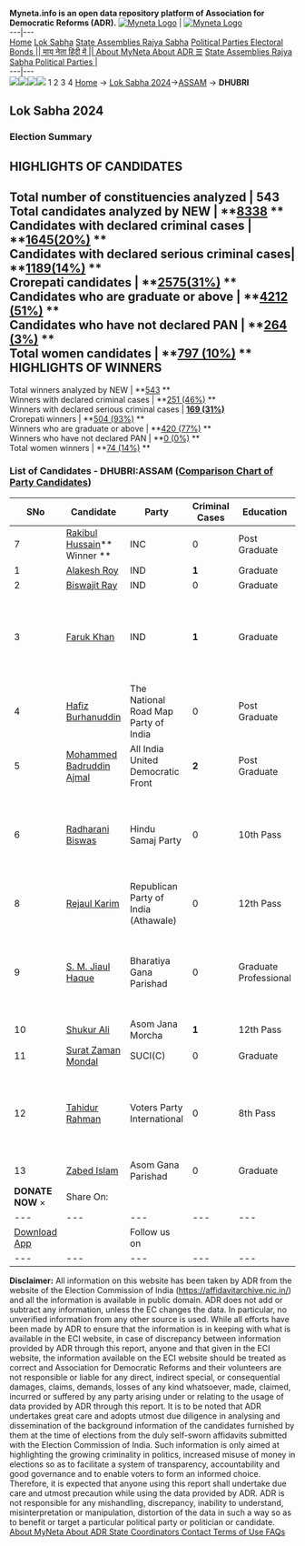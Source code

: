 **Myneta.info is an open data repository platform of Association for Democratic Reforms (ADR).**
[![Myneta Logo](https://www.myneta.info/lib/img/myneta-logo.png)](https://www.myneta.info/) | [![Myneta Logo](https://www.myneta.info/lib/img/adr-logo.png)](https://adrindia.org)  
---|---  
[Home](https://www.myneta.info/) [Lok Sabha](https://www.myneta.info/#ls "Lok Sabha") [ State Assemblies ](https://www.myneta.info/#sa "State Assemblies") [Rajya Sabha](https://www.myneta.info/#rs "Rajya Sabha") [Political Parties ](https://www.myneta.info/party "Political Parties") [ Electoral Bonds ](https://www.myneta.info/electoral_bonds "Electoral Bonds") [ || माय नेता हिंदी में || ](https://translate.google.co.in/translate?prev=hp&hl=en&js=y&u=www.myneta.info&sl=en&tl=hi&history_state0=) [ About MyNeta ](https://adrindia.org/content/about-myneta) [ About ADR ](https://adrindia.org/about-adr/who-we-are) [☰](javascript:void\(0\))
[ State Assemblies ](https://www.myneta.info/#sa "State Assemblies") [ Rajya Sabha ](https://www.myneta.info/#rs "Rajya Sabha") [ Political Parties ](https://www.myneta.info/party "Political Parties")
|   
---|---  
![](https://www.myneta.info/lib/img/banner/banner-1.png)![](https://www.myneta.info/lib/img/banner/banner-2.png)![](https://www.myneta.info/lib/img/banner/banner-3.png)![](https://www.myneta.info/lib/img/banner/banner-4.png)
1  2  3  4 
[Home](https://www.myneta.info/) → [Lok Sabha 2024](https://www.myneta.info/LokSabha2024/)→[ASSAM](https://www.myneta.info/LokSabha2024/index.php?action=show_constituencies&state_id=4) → **DHUBRI**
### 
## Lok Sabha 2024
###  Election Summary 
HIGHLIGHTS OF CANDIDATES  
---  
Total number of constituencies analyzed |  543   
Total candidates analyzed by NEW | **[8338](https://www.myneta.info/LokSabha2024/index.php?action=summary&subAction=candidates_analyzed&sort=candidate#summary) **  
Candidates with declared criminal cases | **[1645(20%)](https://www.myneta.info/LokSabha2024/index.php?action=summary&subAction=crime&sort=candidate#summary) **  
Candidates with declared serious criminal cases| **[1189(14%)](https://www.myneta.info/LokSabha2024/index.php?action=summary&subAction=serious_crime&sort=candidate#summary) **  
Crorepati candidates | **[2575(31%)](https://www.myneta.info/LokSabha2024/index.php?action=summary&subAction=crorepati&sort=candidate#summary) **  
Candidates who are graduate or above | **[4212 (51%)](https://www.myneta.info/LokSabha2024/index.php?action=summary&subAction=education&sort=candidate#summary) **  
Candidates who have not declared PAN | **[264 (3%)](https://www.myneta.info/LokSabha2024/index.php?action=summary&subAction=without_pan&sort=candidate#summary) **  
Total women candidates | **[797 (10%)](https://www.myneta.info/LokSabha2024/index.php?action=summary&subAction=women_candidate&sort=candidate#summary) **  
HIGHLIGHTS OF WINNERS  
---  
Total winners analyzed by NEW | **[543](https://www.myneta.info/LokSabha2024/index.php?action=summary&subAction=winner_analyzed&sort=candidate#summary) **  
Winners with declared criminal cases | **[251 (46%)](https://www.myneta.info/LokSabha2024/index.php?action=summary&subAction=winner_crime&sort=candidate#summary) **  
Winners with declared serious criminal cases | **[169 (31%)](https://www.myneta.info/LokSabha2024/index.php?action=summary&subAction=winner_serious_crime&sort=candidate#summary)**  
Crorepati winners | **[504 (93%)](https://www.myneta.info/LokSabha2024/index.php?action=summary&subAction=winner_crorepati&sort=candidate#summary) **  
Winners who are graduate or above | **[420 (77%)](https://www.myneta.info/LokSabha2024/index.php?action=summary&subAction=winner_education&sort=candidate#summary) **  
Winners who have not declared PAN | **[0 (0%)](https://www.myneta.info/LokSabha2024/index.php?action=summary&subAction=winner_without_pan&sort=candidate#summary) **  
Total women winners | **[74 (14%)](https://www.myneta.info/LokSabha2024/index.php?action=summary&subAction=winner_women&sort=candidate#summary) **  
### List of Candidates - DHUBRI:ASSAM ([Comparison Chart of Party Candidates](https://www.myneta.info/LokSabha2024/comparisonchart.php?constituency_id=41))
SNo | Candidate| Party| Criminal Cases| Education| Age| Total Assets| Liabilities  
---|---|---|---|---|---|---|---  
7  | [Rakibul Hussain](https://www.myneta.info/LokSabha2024/candidate.php?candidate_id=4100)** Winner ** | INC | 0 | Post Graduate| 59 | Rs 25,29,63,888 ~ 25 Crore+ | Rs 4,36,46,481 ~ 4 Crore+  
1  | [Alakesh Roy](https://www.myneta.info/LokSabha2024/candidate.php?candidate_id=4744) | IND | **1** | Graduate| 44 | Rs 2,82,000 ~ 2 Lacs+ | Rs 0 ~   
2  | [Biswajit Ray](https://www.myneta.info/LokSabha2024/candidate.php?candidate_id=4741) | IND | 0 | Graduate| 50 | Rs 51,65,102 ~ 51 Lacs+ | Rs 0 ~   
3  | [Faruk Khan](https://www.myneta.info/LokSabha2024/candidate.php?candidate_id=3923) | IND | **1** | Graduate| 47 | ![](https://myneta.info/image_v2.php?myneta_folder=LokSabha2024&candidate_id=3923&col=ta) | ![](https://myneta.info/image_v2.php?myneta_folder=LokSabha2024&candidate_id=3923&col=lia)  
4  | [Hafiz Burhanuddin](https://www.myneta.info/LokSabha2024/candidate.php?candidate_id=3624) | The National Road Map Party of India | 0 | Post Graduate| 62 | Rs 9,75,744 ~ 9 Lacs+ | Rs 0 ~   
5  | [Mohammed Badruddin Ajmal](https://www.myneta.info/LokSabha2024/candidate.php?candidate_id=3920) | All India United Democratic Front | **2** | Post Graduate| 68 | Rs 1,55,07,16,648 ~ 155 Crore+ | Rs 1,15,75,000 ~ 1 Crore+  
6  | [Radharani Biswas](https://www.myneta.info/LokSabha2024/candidate.php?candidate_id=4742) | Hindu Samaj Party | 0 | 10th Pass| 48 | ![](https://myneta.info/image_v2.php?myneta_folder=LokSabha2024&candidate_id=4742&col=ta) | ![](https://myneta.info/image_v2.php?myneta_folder=LokSabha2024&candidate_id=4742&col=lia)  
8  | [Rejaul Karim](https://www.myneta.info/LokSabha2024/candidate.php?candidate_id=4102) | Republican Party of India (Athawale) | 0 | 12th Pass| 40 | Rs 12,45,519 ~ 12 Lacs+ | Rs 0 ~   
9  | [S. M. Jiaul Haque](https://www.myneta.info/LokSabha2024/candidate.php?candidate_id=4743) | Bharatiya Gana Parishad | 0 | Graduate Professional| 53 | ![](https://myneta.info/image_v2.php?myneta_folder=LokSabha2024&candidate_id=4743&col=ta) | ![](https://myneta.info/image_v2.php?myneta_folder=LokSabha2024&candidate_id=4743&col=lia)  
10  | [Shukur Ali](https://www.myneta.info/LokSabha2024/candidate.php?candidate_id=3921) | Asom Jana Morcha | **1** | 12th Pass| 30 | Rs 1,30,000 ~ 1 Lacs+ | Rs 0 ~   
11  | [Surat Zaman Mondal](https://www.myneta.info/LokSabha2024/candidate.php?candidate_id=3922) | SUCI(C) | 0 | Graduate| 69 | Rs 7,39,687 ~ 7 Lacs+ | Rs 9,380 ~ 9 Thou+  
12  | [Tahidur Rahman](https://www.myneta.info/LokSabha2024/candidate.php?candidate_id=3919) | Voters Party International | 0 | 8th Pass| 44 | ![](https://myneta.info/image_v2.php?myneta_folder=LokSabha2024&candidate_id=3919&col=ta) | ![](https://myneta.info/image_v2.php?myneta_folder=LokSabha2024&candidate_id=3919&col=lia)  
13  | [Zabed Islam](https://www.myneta.info/LokSabha2024/candidate.php?candidate_id=4101) | Asom Gana Parishad | 0 | Graduate| 56 | Rs 1,57,37,129 ~ 1 Crore+ | Rs 10,63,464 ~ 10 Lacs+  
|  **DONATE NOW** × |  Share On:  | [](https://api.whatsapp.com/send?text=https%3A%2F%2Fmyneta.info%2Fpunjab2022%2Findex.php%3Faction%3Dshow_constituencies%26state_id%3D19) | [](https://www.facebook.com/sharer/sharer.php?u=https%3A%2F%2Fmyneta.info%2Fpunjab2022%2Findex.php%3Faction%3Dshow_constituencies%26state_id%3D19) | [](https://twitter.com/share?url=https%3A%2F%2Fmyneta.info%2Fpunjab2022%2Findex.php%3Faction%3Dshow_constituencies%26state_id%3D19)  
---|---|---|---|---  
| [ Download App ](https://play.google.com/store/apps/details?id=com.webrosoft.myneta1&pcampaignid=pcampaignidMKT-Other-global-all-co-prtnr-py-PartBadge-Mar2515-1) | [](https://play.google.com/store/apps/details?id=com.webrosoft.myneta1&pcampaignid=pcampaignidMKT-Other-global-all-co-prtnr-py-PartBadge-Mar2515-1) |  Follow us on  | [](https://www.facebook.com/adrindia.org/) | [](https://twitter.com/adrspeaks) | [](https://groups.google.com/g/national-election-watch?hl=en&pli=1) | [](https://www.instagram.com/adrspeaks/) | [](https://www.youtube.com/user/adrspeaks) | [](https://sharechat.com/profile/adrspeaks)  
---|---|---|---|---|---|---|---|---  
**Disclaimer:** All information on this website has been taken by ADR from the website of the Election Commission of India (https://affidavitarchive.nic.in/) and all the information is available in public domain. ADR does not add or subtract any information, unless the EC changes the data. In particular, no unverified information from any other source is used. While all efforts have been made by ADR to ensure that the information is in keeping with what is available in the ECI website, in case of discrepancy between information provided by ADR through this report, anyone and that given in the ECI website, the information available on the ECI website should be treated as correct and Association for Democratic Reforms and their volunteers are not responsible or liable for any direct, indirect special, or consequential damages, claims, demands, losses of any kind whatsoever, made, claimed, incurred or suffered by any party arising under or relating to the usage of data provided by ADR through this report. It is to be noted that ADR undertakes great care and adopts utmost due diligence in analysing and dissemination of the background information of the candidates furnished by them at the time of elections from the duly self-sworn affidavits submitted with the Election Commission of India. Such information is only aimed at highlighting the growing criminality in politics, increased misuse of money in elections so as to facilitate a system of transparency, accountability and good governance and to enable voters to form an informed choice. Therefore, it is expected that anyone using this report shall undertake due care and utmost precaution while using the data provided by ADR. ADR is not responsible for any mishandling, discrepancy, inability to understand, misinterpretation or manipulation, distortion of the data in such a way so as to benefit or target a particular political party or politician or candidate. 
[ About MyNeta ](https://adrindia.org/content/about-myneta) [ About ADR ](https://adrindia.org/about-adr/who-we-are) [ State Coordinators ](https://adrindia.org/about-adr/state-coordinators) [ Contact ](https://adrindia.org/contact-us) [ Terms of Use ](https://adrindia.org/content/adr-terms-use) [ FAQs ](https://adrindia.org/content/faqs)
